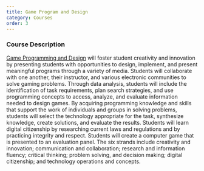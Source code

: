 ```yaml
---
title: Game Program and Design
category: Courses
order: 3
---
```

### Course Description

[Game Programming and Design](https://texreg.sos.state.tx.us/public/readtac$ext.TacPage?sl=R&app=9&p_dir=&p_rloc=&p_tloc=&p_ploc=&pg=1&p_tac=&ti=19&pt=2&ch=127&rl=767) will foster student creativity and innovation by presenting students with opportunities to design, implement, and present meaningful programs through a variety of media. Students will collaborate with one another, their instructor, and various electronic communities to solve gaming problems. Through data analysis, students will include the identification of task requirements, plan search strategies, and use programming concepts to access, analyze, and evaluate information needed to design games. By acquiring programming knowledge and skills that support the work of individuals and groups in solving problems, students will select the technology appropriate for the task, synthesize knowledge, create solutions, and evaluate the results. Students will learn digital citizenship by researching current laws and regulations and by practicing integrity and respect. Students will create a computer game that is presented to an evaluation panel. The six strands include creativity and innovation; communication and collaboration; research and information fluency; critical thinking; problem solving, and decision making; digital citizenship; and technology operations and concepts.

